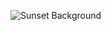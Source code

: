![Sunset Background](https://user-images.githubusercontent.com/81292141/140313229-83682323-e8c6-408c-b88e-63a47c7df3a0.png)